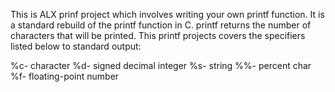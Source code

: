 This is ALX prinf project which involves writing your own printf function.
It is a standard rebuild of the printf function in C.
printf returns the number of characters that will be printed.
This printf projects covers the specifiers listed below to standard output:

%c- character
%d- signed decimal integer
%s- string
%%- percent char
%f- floating-point number


